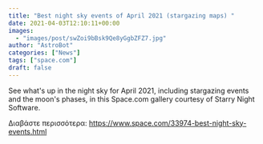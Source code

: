```yaml
---
title: "Best night sky events of April 2021 (stargazing maps) "
date: 2021-04-03T12:10:11+00:00
images:
  - "images/post/swZoi9bBsk9Qe8yGgbZFZ7.jpg"
author: "AstroBot"
categories: ["News"]
tags: ["space.com"]
draft: false
---
```


See what's up in the night sky for April 2021, including stargazing events and the moon's phases, in this Space.com gallery courtesy of Starry Night Software. 

Διαβάστε περισσότερα: https://www.space.com/33974-best-night-sky-events.html
